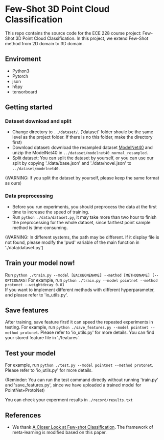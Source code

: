 # Few-Shot 3D Point Cloud Classification

This repo contains the source code for the ECE 228 course project: Few-Shot 3D Point Cloud Classification. In this project, we extend Few-Shot method from 2D domain to 3D domain.

## Enviroment
 - Python3
 - Pytorch
 - json
 - h5py
 - tensorboard

## Getting started
### Dataset download and split
* Change directory to `../dataset/`. ('dataset' folder shoule be the same level as the project folder. If there is no this folder, make the directory first)
* Download dataset: download the resampled dataset [ModelNet40](https://shapenet.cs.stanford.edu/media/modelnet40_normal_resampled.zip) and unzip the ModelNet40 in `../dataset/modelnet40_normal_resampled`.
* Split dataset: You can split the dataset by yourself, or you can use our split by copying './data/base.json' and './data/novel.json' to `../dataset/modelnet40`.

(WARNING: If you split the dataset by yourself, please keep the same format as ours)

### Data preprocessing
* Before you run experiments, you should preprocess the data at the first time to increase the speed of training.
* Run `python ./data/dataset.py`, it may take more than two hour to finish the preprocessing for the whole dataset, since farthest point sample method is time-consuming.

(WARNING: In different systems, the path may be different. If it display file is not found, please modify the 'pwd' variable of the main function in './data/dataset.py')


## Train your model now!
Run
```python ./train.py --model [BACKBONENAME] --method [METHODNAME] [--OPTIONARG]```
For example, run `python ./train.py --model pointnet --method protonet --weightdecay 0.01`  
If you want to implement different methods with different hyperparameter, and please refer to 'io_utils.py'.


## Save features
After training, save feature first! it can speed the repeated experiments in testing. 
For example, run ```python ./save_features.py --model pointnet --method protonet```. Please refer to 'io_utils.py' for more details.
You can find your stored feature file in './features'.

## Test your model
For example, run ```python ./test.py --model pointnet --method protonet```. Please refer to 'io_utils.py' for more details.

(Reminder: You can run the test command directly without running 'train.py' and 'save_features.py', since we have uploaded a trained model for PointNet+ProtoNet)

You can check your experment results in `./record/results.txt`


## References
* We thank [A Closer Look at Few-shot Classification](https://github.com/wyharveychen/CloserLookFewShot). The framework of meta-learning is modified based on this paper.



